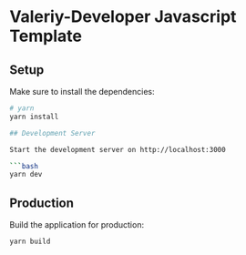 # Valeriy-Developer Javascript Template

## Setup

Make sure to install the dependencies:

```bash
# yarn
yarn install

## Development Server

Start the development server on http://localhost:3000

```bash
yarn dev
```

## Production

Build the application for production:

```bash
yarn build
```
